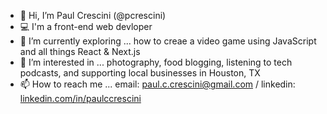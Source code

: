 - 👋  Hi, I’m Paul Crescini (@pcrescini) 
- 💻  I'm a front-end web devloper
- 🔎  I’m currently exploring ... how to creae a video game using JavaScript and all things React & Next.js
- 👀  I’m interested in ... photography, food blogging, listening to tech podcasts, and supporting local businesses in Houston, TX
- 📫  How to reach me ... email: [paul.c.crescini@gmail.com](mailto:paul.c.crescini@gmail.com) / linkedin: [linkedin.com/in/paulccrescini](https://www.linkedin.com/in/paulccrescini/)
